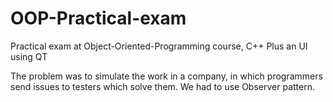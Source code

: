 # OOP-Practical-exam
Practical exam at Object-Oriented-Programming course, C++ 
Plus an UI using QT


The problem was to simulate the work in a company, in which programmers send issues to testers which solve them. 
We had to use Observer pattern. 
